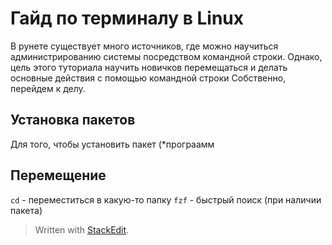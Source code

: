 
# Гайд по терминалу в Linux
В рунете существует много источников, где можно научиться администрированию системы посредством командной строки. Однако, цель этого туториала научить новичков перемещаться и делать основные действия с помощью командной строки
Собственно, перейдем к делу.
## Установка пакетов
Для того, чтобы установить пакет (*програамм
## Перемещение
`cd` - переместиться в какую-то папку
`fzf` - быстрый поиск (при наличии пакета)


> Written with [StackEdit](https://stackedit.io/).
<!--stackedit_data:
eyJoaXN0b3J5IjpbODQ0MjgzNTksLTE0NzI5NDA5NDNdfQ==
-->